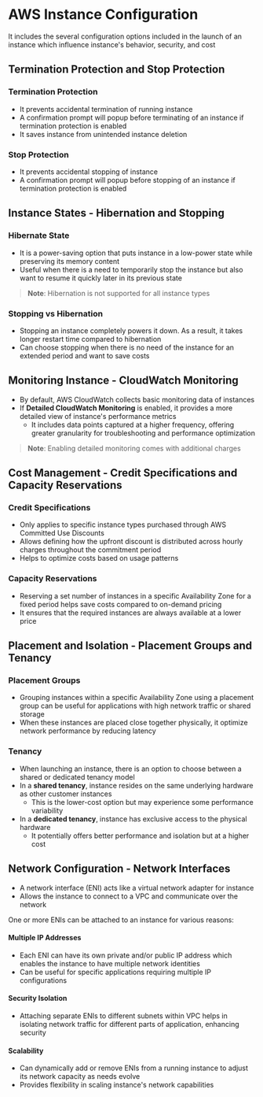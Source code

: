 # AWS Instance Configuration

It includes the several configuration options included in the launch of an instance which influence instance's behavior, security, and cost

##  Termination Protection and Stop Protection
### Termination Protection
- It prevents accidental termination of running instance
- A confirmation prompt will popup before terminating of an instance if termination protection is enabled
- It saves instance from unintended instance deletion

### Stop Protection
- It prevents accidental stopping of instance
- A confirmation prompt will popup before stopping of an instance if termination protection is enabled

## Instance States - Hibernation and Stopping
### Hibernate State
- It is a power-saving option that puts instance in a low-power state while preserving its memory content
- Useful when there is a need to temporarily stop the instance but also want to resume it quickly later in its previous state
  
> **Note**: Hibernation is not supported for all instance types

### Stopping vs Hibernation
- Stopping an instance completely powers it down. As a result, it takes longer restart time compared to hibernation
- Can choose stopping when there is no need of the instance for an extended period and want to save costs

## Monitoring Instance - CloudWatch Monitoring
- By default, AWS CloudWatch collects basic monitoring data of instances
- If **Detailed CloudWatch Monitoring** is enabled, it provides a more detailed view of instance's performance metrics
  - It includes data points captured at a higher frequency, offering greater granularity for troubleshooting and performance optimization

> **Note**: Enabling detailed monitoring comes with additional charges

## Cost Management - Credit Specifications and Capacity Reservations
### Credit Specifications
- Only applies to specific instance types purchased through AWS Committed Use Discounts
- Allows defining how the upfront discount is distributed across hourly charges throughout the commitment period
- Helps to optimize costs based on usage patterns

### Capacity Reservations
- Reserving a set number of instances in a specific Availability Zone for a fixed period helps save costs compared to on-demand pricing
- It ensures that the required instances are always available at a lower price

## Placement and Isolation - Placement Groups and Tenancy
### Placement Groups
- Grouping instances within a specific Availability Zone using a placement group can be useful for applications with high network traffic or shared storage
- When these instances are placed close together physically, it optimize network performance by reducing latency

### Tenancy
- When launching an instance, there is an option to choose between a shared or dedicated tenancy model
- In a **shared tenancy**, instance resides on the same underlying hardware as other customer instances
  - This is the lower-cost option but may experience some performance variability
- In a **dedicated tenancy**, instance has exclusive access to the physical hardware
  - It potentially offers better performance and isolation but at a higher cost

## Network Configuration - Network Interfaces
- A network interface (ENI) acts like a virtual network adapter for instance
- Allows the instance to connect to a VPC and communicate over the network

One or more ENIs can be attached to an instance for various reasons:

#### Multiple IP Addresses
- Each ENI can have its own private and/or public IP address which enables the instance to have multiple network identities
- Can be useful for specific applications requiring multiple IP configurations

#### Security Isolation
- Attaching separate ENIs to different subnets within VPC helps in isolating network traffic for different parts of application, enhancing security

#### Scalability
- Can dynamically add or remove ENIs from a running instance to adjust its network capacity as needs evolve
- Provides flexibility in scaling instance's network capabilities